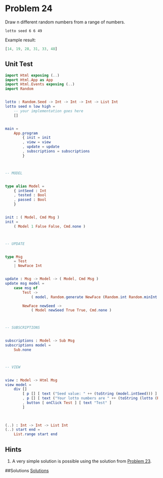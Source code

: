 # Problem 24

Draw n different random numbers from a range of numbers.

```
lotto seed 6 6 49
```

Example result:

```elm 
[14, 19, 28, 31, 33, 48]
```

## Unit Test
```elm
import Html exposing (..)
import Html.App as App
import Html.Events exposing (..)
import Random


lotto : Random.Seed -> Int -> Int -> Int -> List Int
lotto seed n low high =
    -- your implementation goes here
    []


main =
    App.program
        { init = init
        , view = view
        , update = update
        , subscriptions = subscriptions
        }



-- MODEL


type alias Model =
    { intSeed : Int
    , tested : Bool
    , passed : Bool
    }


init : ( Model, Cmd Msg )
init =
    ( Model 1 False False, Cmd.none )



-- UPDATE


type Msg
    = Test
    | NewFace Int


update : Msg -> Model -> ( Model, Cmd Msg )
update msg model =
    case msg of
        Test ->
            ( model, Random.generate NewFace (Random.int Random.minInt Random.maxInt) )

        NewFace newSeed ->
            ( Model newSeed True True, Cmd.none )



-- SUBSCRIPTIONS


subscriptions : Model -> Sub Msg
subscriptions model =
    Sub.none



-- VIEW


view : Model -> Html Msg
view model =
    div []
        [ p [] [ text ("Seed value: " ++ (toString (model.intSeed))) ]
        , p [] [ text ("Your lotto numbers are " ++ (toString (lotto (Random.initialSeed model.intSeed) 6 6 49))) ]
        , button [ onClick Test ] [ text "Test" ]
        ]

            
            
(..) : Int -> Int -> List Int
(..) start end =
    List.range start end
```

## Hints
1. A very simple solution is possible using the solution from [Problem 23](p23.md).


##Solutions 
[Solutions](../s/s24.md)